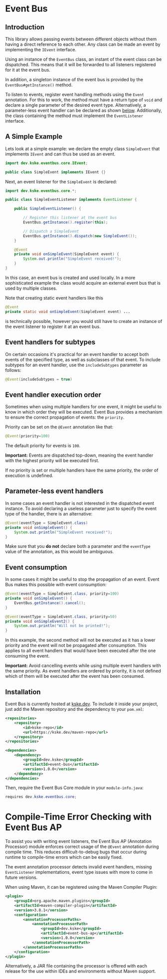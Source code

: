 # Event Bus

## Introduction

This library allows passing events between different objects without them having a direct reference to each other.
Any class can be made an event by implementing the `IEvent` interface.

Using an instance of the `EventBus` class, an instant of the event class can be dispatched.
This means that it will be forwarded to all listeners registered for it at the event bus.

In addition, a singleton instance of the event bus is provided by the `EventBus#getInstance()` method.

To listen to events, register event handling methods using the `Event` annotation.
For this to work, the method must have a return type of `void` and declare a single parameter of the desired event type.
Alternatively, a parameter-less event handler can be declared as shown [below](#parameter-less-event-handlers).
Additionally, the class containing the method must implement the `EventListener` interface.

## A Simple Example

Lets look at a simple example: we declare the empty class `SimpleEvent` that implements `IEvent` and can thus be used as an event.

```java
import dev.kske.eventbus.core.IEvent;

public class SimpleEvent implements IEvent {}
```

Next, an event listener for the `SimpleEvent` is declared:

```java
import dev.kske.eventbus.core.*;

public class SimpleEventListener implements EventListener {

    public SimpleEventListener() {

        // Register this listener at the event bus
        EventBus.getInstance().register(this);

        // Dispatch a SimpleEvent
        EventBus.getInstance().dispatch(new SimpleEvent());
    }

    @Event
    private void onSimpleEvent(SimpleEvent event) {
        System.out.println("SimpleEvent received!");
    }
}
```

In this case, an event bus is created and used locally.
In a more sophisticated example the class would acquire an external event bus that is used by multiple classes.

Note that creating static event handlers like this

```java
@Event
private static void onSimpleEvent(SimpleEvent event) ...
```

is technically possible, however you would still have to create an instance of the event listener to register it at an event bus.

## Event handlers for subtypes

On certain occasions it's practical for an event handler to accept both events of the specified type, as well as subclasses of that event.
To include subtypes for an event handler, use the `includeSubtypes` parameter as follows:

```java
@Event(includeSubtypes = true)
```

## Event handler execution order

Sometimes when using multiple handlers for one event, it might be useful to know in which order they will be executed.
Event Bus provides a mechanism to ensure the correct propagation of events: the `priority`.

Priority can be set on the `@Event` annotation like that:
```java
@Event(priority=100)
```

The default priority for events is `100`.

**Important:**
Events are dispatched top-down, meaning the event handler with the highest priority will be executed first.

If no priority is set or multiple handlers have the same priority, the order of execution is undefined.

## Parameter-less event handlers

In some cases an event handler is not interested in the dispatched event instance.
To avoid declaring a useless parameter just to specify the event type of the handler, there is an alternative:

```java
@Event(eventType = SimpleEvent.class)
private void onSimpleEvent() {
	System.out.println("SimpleEvent received!");
}
```

Make sure that you **do not** declare both a parameter and the `eventType` value of the annotation, as this would be ambiguous.

## Event consumption

In some cases it might be useful to stop the propagation of an event.
Event Bus makes this possible with event consumption:

```java
@Event(eventType = SimpleEvent.class, priority=100)
private void onSimpleEvent() {
	EventBus.getInstance().cancel();
}

@Event(eventType = SimpleEvent.class, priority=50)
private void onSimpleEvent2() {
	System.out.println("Will not be printed!");
}
```

In this example, the second method will not be executed as it has a lower priority and the event will not be propagated after consumption.
This applies to all event handlers that would have been executed after the one consuming the event.

**Important:**
Avoid cancelling events while using multiple event handlers with the same priority.
As event handlers are ordered by priority, it is not defined which of them will be executed after the event has been consumed.

## Installation

Event Bus is currently hosted at [kske.dev](https://kske.dev/maven-repo/dev/kske/event-bus/).
To include it inside your project, just add the Maven repository and the dependency to your `pom.xml`:

```xml
<repositories>
	<repository>
		<id>kske-repo</id>
		<url>https://kske.dev/maven-repo</url>
	</repository>
</repositories>

<dependencies>
    <dependency>
        <groupId>dev.kske</groupId>
        <artifactId>event-bus</artifactId>
        <version>1.0.0</version>
    </dependency>
</dependencies>
```

Then, require the Event Bus Core module in your `module-info.java`:

```java
requires dev.kske.eventbus.core;
```

# Compile-Time Error Checking with Event Bus AP

To assist you with writing event listeners, the Event Bus AP (Annotation Processor) module enforces correct usage of the `@Event` annotation during compile time.
This reduces difficult-to-debug bugs that occur during runtime to compile-time errors which can be easily fixed.

The event annotation processor detects invalid event handlers, missing `EventListener` implementations, event type issues with more to come in future versions.

When using Maven, it can be registered using the Maven Compiler Plugin:

```xml
<plugin>
    <groupId>org.apache.maven.plugins</groupId>
    <artifactId>maven-compiler-plugin</artifactId>
    <version>3.8.1</version>
    <configuration>
        <annotationProcessorPaths>
            <annotationProcessorPath>
                <groupId>dev.kske</groupId>
                <artifactId>event-bus-ap</artifactId>
                <version>1.0.0</version>
            </annotationProcessorPath>
        </annotationProcessorPaths>
    </configuration>
</plugin>
```

Alternatively, a JAR file containing the processor is offered with each release for the use within IDEs and environments without Maven support.